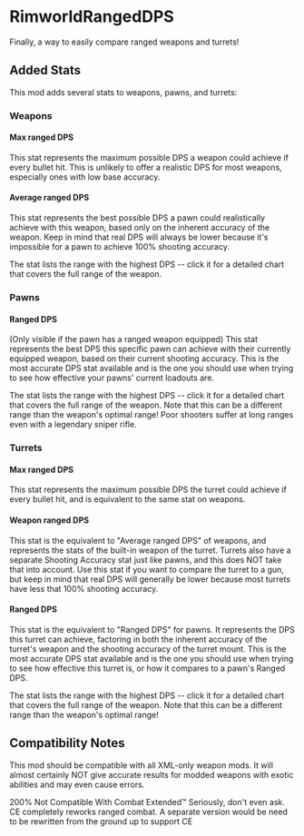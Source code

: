 # RimworldRangedDPS
Finally, a way to easily compare ranged weapons and turrets!

## Added Stats
This mod adds several stats to weapons, pawns, and turrets:

### Weapons
#### Max ranged DPS
This stat represents the maximum possible DPS a weapon could achieve if every bullet hit. This is unlikely to offer a realistic DPS for most weapons, especially ones with low base accuracy.

#### Average ranged DPS
This stat represents the best possible DPS a pawn could realistically achieve with this weapon, based only on the inherent accuracy of the weapon. Keep in mind that real DPS will always be lower because it's impossible for a pawn to achieve 100% shooting accuracy.

The stat lists the range with the highest DPS -- click it for a detailed chart that covers the full range of the weapon.

### Pawns
#### Ranged DPS
(Only visible if the pawn has a ranged weapon equipped)
This stat represents the best DPS this specific pawn can achieve with their currently equipped weapon, based on their current shooting accuracy. This is the most accurate DPS stat available and is the one you should use when trying to see how effective your pawns' current loadouts are.

The stat lists the range with the highest DPS -- click it for a detailed chart that covers the full range of the weapon. Note that this can be a different range than the weapon's optimal range! Poor shooters suffer at long ranges even with a legendary sniper rifle.

### Turrets
#### Max ranged DPS
This stat represents the maximum possible DPS the turret could achieve if every bullet hit, and is equivalent to the same stat on weapons.

#### Weapon ranged DPS
This stat is the equivalent to "Average ranged DPS" of weapons, and represents the stats of the built-in weapon of the turret. Turrets also have a separate Shooting Accuracy stat just like pawns, and this does NOT take that into account. Use this stat if you want to compare the turret to a gun, but keep in mind that real DPS will generally be lower because most turrets have less that 100% shooting accuracy.

#### Ranged DPS
This stat is the equivalent to "Ranged DPS" for pawns. It represents the DPS this turret can achieve, factoring in both the inherent accuracy of the turret's weapon and the shooting accuracy of the turret mount. This is the most accurate DPS stat available and is the one you should use when trying to see how effective this turret is, or how it compares to a pawn's Ranged DPS.

The stat lists the range with the highest DPS -- click it for a detailed chart that covers the full range of the weapon. Note that this can be a different range than the weapon's optimal range!

## Compatibility Notes

This mod should be compatible with all XML-only weapon mods. It will almost certainly NOT give accurate results for modded weapons with exotic abilities and may even cause errors.

200% Not Compatible With Combat Extended™
Seriously, don't even ask. CE completely reworks ranged combat. A separate version would be need to be rewritten from the ground up to support CE
